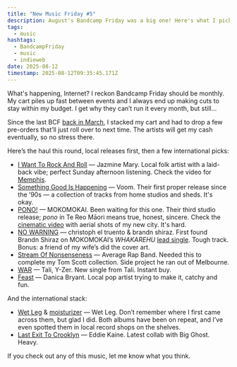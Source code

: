 ```yaml
---
title: "New Music Friday #5"
description: August's Bandcamp Friday was a big one! Here's what I picked up.
tags:
  - music
hashtags:
  - BandcampFriday
  - music
  - indieweb
date: 2025-08-12
timestamp: 2025-08-12T09:35:45.171Z
---
```


What's happening, Internet? I reckon Bandcamp Friday should be monthly. My cart piles up fast between events and I always end up making cuts to stay within my budget. I get why they can’t run it every month, but still…

Since the last BCF [back in March](/posts/new-music-friday-4/), I stacked my cart and had to drop a few pre-orders that’ll just roll over to next time. The artists will get my cash eventually, so no stress there.

Here’s the haul this round, local releases first, then a few international picks:

- [I Want To Rock And Roll](https://jazminemary.bandcamp.com/album/i-want-to-rock-and-roll) — Jazmine Mary. Local folk artist with a laid-back vibe; perfect Sunday afternoon listening. Check the video for [Memphis](https://www.youtube.com/watch?v=FDGFRZ_5fYA).
- [Something Good Is Happening](https://voomnz.bandcamp.com/album/something-good-is-happening) — Voom. Their first proper release since the ’90s — a collection of tracks from home studios and sheds. It's okay.
- [PONO!](https://christoph-el-truento.bandcamp.com/album/no-warning) — MOKOMOKAI. Been waiting for this one. Their third studio release; _pono_ in Te Reo Māori means true, honest, sincere. Check the [cinematic video](https://www.youtube.com/watch?v=y8GPtnokghY) with aerial shots of my new city. It's hard.
- [NO WARNING](https://averagerapband.bandcamp.com/album/stream-of-nonsenseness) — christoph el truento & brandn shiraz. First found Brandn Shiraz on MOKOMOKAI’s _WHAKAREHU_ [lead single](https://www.youtube.com/watch?v=EI4xGuLC7GI). Tough track. Bonus: a friend of my wife’s did the cover art.
- [Stream Of Nonsenseness](https://averagerapband.bandcamp.com/album/stream-of-nonsenseness) — Average Rap Band. Needed this to complete my Tom Scott collection. Side project he ran out of Melbourne.
- [WAR](https://talimusic.bandcamp.com/track/war) — Tali, Y-Zer. New single from Tali. Instant buy.
- [Feast](https://danicabryant.bandcamp.com/album/feast) — Danica Bryant. Local pop artist trying to make it, catchy and fun.

And the international stack:
- [Wet Leg](https://wetleg.bandcamp.com/album/wet-leg) & [moisturizer](https://wetleg.bandcamp.com/album/moisturizer) — Wet Leg. Don’t remember where I first came across them, but glad I did. Both albums have been on repeat, and I’ve even spotted them in local record shops on the shelves.
- [Last Exit To Crooklyn](https://eddiekaine.bandcamp.com/album/last-exit-to-crooklyn) — Eddie Kaine. Latest collab with Big Ghost. Heavy.

If you check out any of this music, let me know what you think.